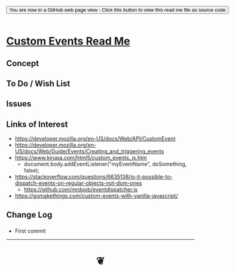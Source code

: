 
<span style=display:none; >[You are now in a GitHub source code view - click this link to view Read Me file as a web page]( https://jaanga.github.io/#cookbook-html/examples/events/custom-events/README.md "View file as a web page." ) </span>

<div><input type=button class = 'btn btn-secondary btn-sm' onclick="window.location.href='https://github.com/jaanga/jaanga.github.io/blob/master/cookbook-html/examples/events/custom-events/README.md'";
value='You are now in a GitHub web page view - Click this button to view this read me file as source code' ></div>

<br>

# [Custom Events Read Me]( #cookbook-html/examples/events/custom-events/README.md )

<!--
<iframe src=https://jaanga.github.io/cookbook-html/examples/events/custom-events/cookbook-html/examples/events/custom-events.html width=100% height=500px >Iframes are not viewable in GitHub source code views</iframe>
_<small>Custom Events</small>_

## Full Screen: [Custom Events]( https://jaanga.github.io/cookbook-html/examples/events/custom-events/cookbook-html/examples/events/custom-events.html )
-->


## Concept


## To Do / Wish List


## Issues




## Links of Interest

* https://developer.mozilla.org/en-US/docs/Web/API/CustomEvent
* https://developer.mozilla.org/en-US/docs/Web/Guide/Events/Creating_and_triggering_events
* https://www.kirupa.com/html5/custom_events_js.htm
	* document.body.addEventListener("myEventName", doSomething, false);
* https://stackoverflow.com/questions/6635138/is-it-possible-to-dispatch-events-on-regular-objects-not-dom-ones
	* https://github.com/mrdoob/eventdispatcher.js
* https://gomakethings.com/custom-events-with-vanilla-javascript/

## Change Log

###

* First commit


***

# <center title="hello!" ><a href=javascript:window.scrollTo(0,0); style=text-decoration:none; > ❦ </a></center>

